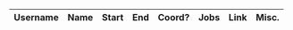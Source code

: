 | Username | Name | Start | End | Coord? | Jobs | Link | Misc. |
| ---------|------|-------|-----|--------|------|------|------ |

